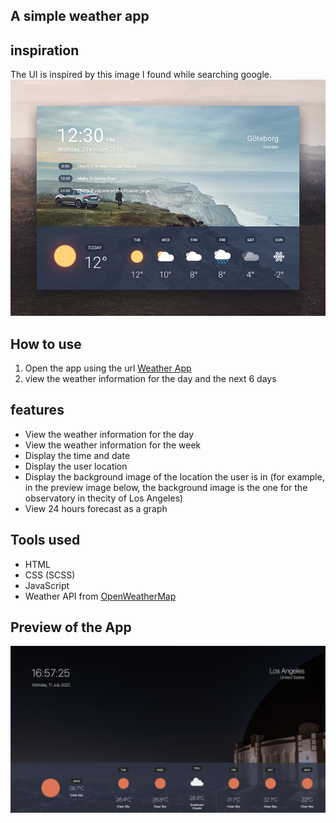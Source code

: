 ## A simple weather app

## inspiration 
The UI is inspired by this image I found while searching google.
![](./assets/inspiration.png)

## How to use
1. Open the app using the url [Weather App](https://mylocationweather.netlify.app/)
2. view the weather information for the day and the next 6 days

## features
- View the weather information for the day 
- View the weather information for the week
- Display the time and date
- Display the user location
- Display the background image of the location the user is in (for example, in the preview image below, the background image is the one for the observatory in thecity of Los Angeles)
- View 24 hours forecast as a graph


## Tools used
- HTML
- CSS (SCSS)
- JavaScript
- Weather API from [OpenWeatherMap](https://openweathermap.org/)

## Preview of the App

![](./assets/Final%20Product.png)
